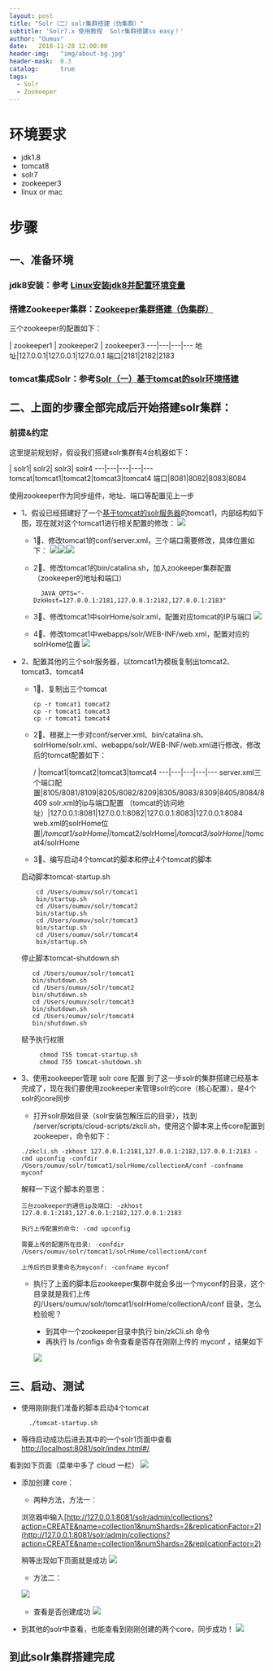 ```yaml
---
layout: post
title: "Solr（二）solr集群搭建（伪集群）"
subtitle: 'Solr7.x 使用教程  Solr集群搭建so easy！'
author: "Oumuv"
date:   2018-11-28 12:00:00
header-img:   "img/about-bg.jpg"
header-mask:  0.3
catalog:      true
tags:
  - Solr
  - Zookeeper
---
```


环境要求
===
- jdk1.8
- tomcat8
- solr7
- zookeeper3
- linux or mac

步骤
===

一、准备环境
----

### jdk8安装：参考 [Linux安装jdk8并配置环境变量](https://blog.csdn.net/oumuv/article/details/83856541)

### 搭建Zookeeper集群：[Zookeeper集群搭建（伪集群）](https://blog.csdn.net/oumuv/article/details/84547156)


三个zookeeper的配置如下：

   | zookeeper1 | zookeeper2 | zookeeper3
---|---|---|---
地址|127.0.0.1|127.0.0.1|127.0.0.1
端口|2181|2182|2183

### tomcat集成Solr：参考[Solr（一）基于tomcat的solr环境搭建](https://blog.csdn.net/oumuv/article/details/81368144)

二、上面的步骤全部完成后开始搭建solr集群：
---

### 前提&约定

这里提前规划好，假设我们搭建solr集群有4台机器如下：

  | solr1| solr2| solr3| solr4
 ---|---|---|---|---
tomcat|tomcat1|tomcat2|tomcat3|tomcat4
端口|8081|8082|8083|8084

使用zookeeper作为同步组件，地址、端口等配置见上一步

- 1、假设已经搭建好了一个[基于tomcat的solr服务器](https://blog.csdn.net/oumuv/article/details/81368144)的tomcat1，内部结构如下图，现在就对这个tomcat1进行相关配置的修改：
![](https://raw.githubusercontent.com/Oumuv/oumuv.github.io/master/img/2018/11/28/4.png)​

	- 1⃣️、修改tomcat1的conf/server.xml，三个端口需要修改，具体位置如下：
	![](https://raw.githubusercontent.com/Oumuv/oumuv.github.io/master/img/2018/11/28/1.png)​
	![](https://raw.githubusercontent.com/Oumuv/oumuv.github.io/master/img/2018/11/28/2.png)​
	![](https://raw.githubusercontent.com/Oumuv/oumuv.github.io/master/img/2018/11/28/3.png)​

	- 2⃣️、修改tomcat1的bin/catalina.sh，加入zookeeper集群配置（zookeeper的地址和端口）

			JAVA_OPTS="-DzkHost=127.0.0.1:2181,127.0.0.1:2182,127.0.0.1:2183"

	- 3⃣️、修改tomcat1中solrHome/solr.xml，配置对应tomcat的IP与端口
	![](https://raw.githubusercontent.com/Oumuv/oumuv.github.io/master/img/2018/11/28/5.png)​

	- 4⃣️、修改tomcat1中webapps/solr/WEB-INF/web.xml，配置对应的solrHome位置
	![](https://raw.githubusercontent.com/Oumuv/oumuv.github.io/master/img/2018/11/28/6.png)​

- 2、配置其他的三个solr服务器，以tomcat1为模板复制出tomcat2、tomcat3、tomcat4

	- 1⃣️、复制出三个tomcat

        ```
        cp -r tomcat1 tomcat2
        cp -r tomcat1 tomcat3
        cp -r tomcat1 tomcat4
        ```

	- 2⃣️、根据上一步对conf/server.xml、bin/catalina.sh、solrHome/solr.xml、webapps/solr/WEB-INF/web.xml进行修改，修改后的tomcat配置如下：

	    / |tomcat1|tomcat2|tomcat3|tomcat4
	 ---|---|---|---|---
	 server.xml三个端口配置|8105/8081/8109|8205/8082/8209|8305/8083/8309|8405/8084/8409
	 solr.xml的ip与端口配置   （tomcat的访问地址）|127.0.0.1:8081|127.0.0.1:8082|127.0.0.1:8083|127.0.0.1:8084
	 web.xml的solrHome位置|*/tomcat1/solrHome|*/tomcat2/solrHome|*/tomcat3/solrHome|*/tomcat4/solrHome

	- 3⃣️、编写启动4个tomcat的脚本和停止4个tomcat的脚本

	启动脚本tomcat-startup.sh

    ```
        cd /Users/oumuv/solr/tomcat1
        bin/startup.sh
        cd /Users/oumuv/solr/tomcat2
        bin/startup.sh
        cd /Users/oumuv/solr/tomcat3
        bin/startup.sh
        cd /Users/oumuv/solr/tomcat4
        bin/startup.sh
    ```

	 停止脚本tomcat-shutdown.sh
	 ```
	 	cd /Users/oumuv/solr/tomcat1
		bin/shutdown.sh
		cd /Users/oumuv/solr/tomcat2
		bin/shutdown.sh
		cd /Users/oumuv/solr/tomcat3
		bin/shutdown.sh
		cd /Users/oumuv/solr/tomcat4
		bin/shutdown.sh
     ```

	 赋予执行权限

    ```
    	 chmod 755 tomcat-startup.sh
    	 chmod 755 tomcat-shutdown.sh
    ```


- 3、使用zookeeper管理 solr core 配置
到了这一步solr的集群搭建已经基本完成了，现在我们要使用zookeeper来管理solr的core（核心配置），是4个solr的core同步

	- 打开solr原始目录（solr安装包解压后的目录），找到 /server/scripts/cloud-scripts/zkcli.sh，使用这个脚本来上传core配置到zookeeper，命令如下：

	```
    ./zkcli.sh -zkhost 127.0.0.1:2181,127.0.0.1:2182,127.0.0.1:2183 -cmd upconfig -confdir /Users/oumuv/solr/tomcat1/solrHome/collectionA/conf -confname myconf
	```
	 解释一下这个脚本的意思：
	 ```
	 三台zookeeper的通信ip及端口: -zkhost 127.0.0.1:2181,127.0.0.1:2182,127.0.0.1:2183
	 ```
	 ```
	 执行上传配置的命令: -cmd upconfig
	 ```
	 ```
	 需要上传的配置所在目录: -confdir /Users/oumuv/solr/tomcat1/solrHome/collectionA/conf
	 ```
	 ```
	 上传后的目录重命名为myconf: -confname myconf
	 ```

	- 执行了上面的脚本后zookeeper集群中就会多出一个myconf的目录，这个目录就是我们上传的/Users/oumuv/solr/tomcat1/solrHome/collectionA/conf 目录，怎么检验呢？

		- 到其中一个zookeeper目录中执行 bin/zkCli.sh 命令
		- 再执行 ls /configs 命令查看是否存在刚刚上传的 myconf ，结果如下

		![](https://raw.githubusercontent.com/Oumuv/oumuv.github.io/master/img/2018/11/28/8.png)​


三、启动、测试
---

- 使用刚刚我们准备的脚本启动4个tomcat

		./tomcat-startup.sh

- 等待启动成功后进去其中的一个solr1页面中查看[http://localhost:8081/solr/index.html#/](http://localhost:8081/solr/index.html#/)

看到如下页面（菜单中多了 cloud 一栏）
![](https://raw.githubusercontent.com/Oumuv/oumuv.github.io/master/img/2018/11/28/9.png)​

- 添加创建 core：

	- 两种方法，方法一：

	浏览器中输入[http://127.0.0.1:8081/solr/admin/collections?action=CREATE&name=collection1&numShards=2&replicationFactor=2](http://127.0.0.1:8081/solr/admin/collections?action=CREATE&name=collection1&numShards=2&replicationFactor=2)

	稍等出现如下页面就是成功
	![](https://raw.githubusercontent.com/Oumuv/oumuv.github.io/master/img/2018/11/28/01.png)​

	- 方法二：

	![](https://raw.githubusercontent.com/Oumuv/oumuv.github.io/master/img/2018/11/28/11.png)​

	- 查看是否创建成功
	![](https://raw.githubusercontent.com/Oumuv/oumuv.github.io/master/img/2018/11/28/12.png)​


- 到其他的solr中查看，也能查看到刚刚创建的两个core，同步成功！
![](https://raw.githubusercontent.com/Oumuv/oumuv.github.io/master/img/2018/11/28/13.png)​


到此solr集群搭建完成
---
